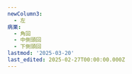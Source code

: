 ```yaml
---
newColumn3:
  - 左
病巣:
  - 角回
  - 中側頭回
  - 下側頭回
lastmod: '2025-03-20'
last_edited: 2025-02-27T00:00:00.000Z
---
```



